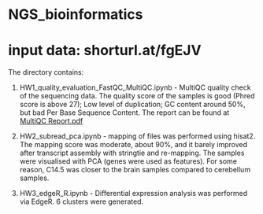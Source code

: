 # NGS_bioinformatics


# input data: shorturl.at/fgEJV


The directory contains:
1. HW1_quality_evaluation_FastQC_MultiQC.ipynb - MultiQC quality check of the sequencing data. The quality score of the samples is good (Phred score is above 27); Low level of duplication; GC content around 50%, but bad Per Base Sequence Content. The report can be found at [MultiQC Report.pdf](https://github.com/eentartetekunst/NGS_bioinformatics/files/9946324/MultiQC.Report.pdf)

2. HW2_subread_pca.ipynb - mapping of files was performed using hisat2. The mapping score was moderate, about 90%, and it barely improved after transcript assembly  with stringtie and re-mapping. The samples were visualised with PCA (genes were used as features). For some reason, C14.5 was closer to the brain  samples compared to cerebellum samples. 


3. HW3_edgeR_R.ipynb - Differential expression analysis was performed via EdgeR. 6 clusters were generated.
